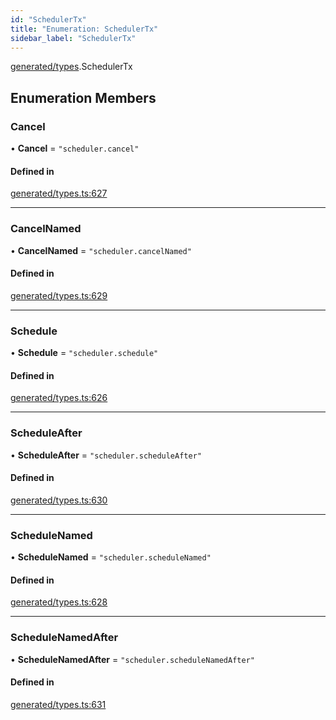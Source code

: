 ```yaml
---
id: "SchedulerTx"
title: "Enumeration: SchedulerTx"
sidebar_label: "SchedulerTx"
---
```


[generated/types](../../../../modules/Generated/Types/Types.md).SchedulerTx

## Enumeration Members

### Cancel

• **Cancel** = ``"scheduler.cancel"``

#### Defined in

[generated/types.ts:627](https://github.com/PolymeshAssociation/polymesh-sdk/blob/2c78f6c34/src/generated/types.ts#L627)

___

### CancelNamed

• **CancelNamed** = ``"scheduler.cancelNamed"``

#### Defined in

[generated/types.ts:629](https://github.com/PolymeshAssociation/polymesh-sdk/blob/2c78f6c34/src/generated/types.ts#L629)

___

### Schedule

• **Schedule** = ``"scheduler.schedule"``

#### Defined in

[generated/types.ts:626](https://github.com/PolymeshAssociation/polymesh-sdk/blob/2c78f6c34/src/generated/types.ts#L626)

___

### ScheduleAfter

• **ScheduleAfter** = ``"scheduler.scheduleAfter"``

#### Defined in

[generated/types.ts:630](https://github.com/PolymeshAssociation/polymesh-sdk/blob/2c78f6c34/src/generated/types.ts#L630)

___

### ScheduleNamed

• **ScheduleNamed** = ``"scheduler.scheduleNamed"``

#### Defined in

[generated/types.ts:628](https://github.com/PolymeshAssociation/polymesh-sdk/blob/2c78f6c34/src/generated/types.ts#L628)

___

### ScheduleNamedAfter

• **ScheduleNamedAfter** = ``"scheduler.scheduleNamedAfter"``

#### Defined in

[generated/types.ts:631](https://github.com/PolymeshAssociation/polymesh-sdk/blob/2c78f6c34/src/generated/types.ts#L631)
